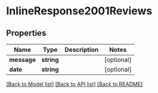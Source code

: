 # InlineResponse2001Reviews

## Properties
Name | Type | Description | Notes
------------ | ------------- | ------------- | -------------
**message** | **string** |  | [optional] 
**date** | **string** |  | [optional] 

[[Back to Model list]](../README.md#documentation-for-models) [[Back to API list]](../README.md#documentation-for-api-endpoints) [[Back to README]](../README.md)


